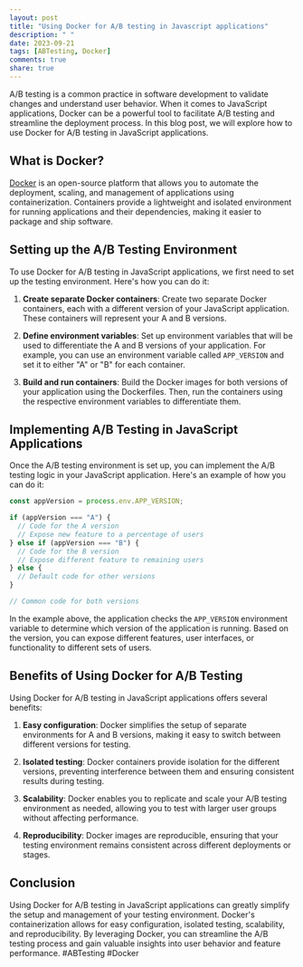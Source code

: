 ```yaml
---
layout: post
title: "Using Docker for A/B testing in Javascript applications"
description: " "
date: 2023-09-21
tags: [ABTesting, Docker]
comments: true
share: true
---
```


A/B testing is a common practice in software development to validate changes and understand user behavior. When it comes to JavaScript applications, Docker can be a powerful tool to facilitate A/B testing and streamline the deployment process. In this blog post, we will explore how to use Docker for A/B testing in JavaScript applications.

## What is Docker?

[Docker](https://www.docker.com/) is an open-source platform that allows you to automate the deployment, scaling, and management of applications using containerization. Containers provide a lightweight and isolated environment for running applications and their dependencies, making it easier to package and ship software.

## Setting up the A/B Testing Environment

To use Docker for A/B testing in JavaScript applications, we first need to set up the testing environment. Here's how you can do it:

1. **Create separate Docker containers**: Create two separate Docker containers, each with a different version of your JavaScript application. These containers will represent your A and B versions.

2. **Define environment variables**: Set up environment variables that will be used to differentiate the A and B versions of your application. For example, you can use an environment variable called `APP_VERSION` and set it to either "A" or "B" for each container.

3. **Build and run containers**: Build the Docker images for both versions of your application using the Dockerfiles. Then, run the containers using the respective environment variables to differentiate them.

## Implementing A/B Testing in JavaScript Applications

Once the A/B testing environment is set up, you can implement the A/B testing logic in your JavaScript application. Here's an example of how you can do it:

```javascript
const appVersion = process.env.APP_VERSION;

if (appVersion === "A") {
  // Code for the A version
  // Expose new feature to a percentage of users
} else if (appVersion === "B") {
  // Code for the B version
  // Expose different feature to remaining users
} else {
  // Default code for other versions
}

// Common code for both versions
```

In the example above, the application checks the `APP_VERSION` environment variable to determine which version of the application is running. Based on the version, you can expose different features, user interfaces, or functionality to different sets of users.

## Benefits of Using Docker for A/B Testing

Using Docker for A/B testing in JavaScript applications offers several benefits:

1. **Easy configuration**: Docker simplifies the setup of separate environments for A and B versions, making it easy to switch between different versions for testing.

2. **Isolated testing**: Docker containers provide isolation for the different versions, preventing interference between them and ensuring consistent results during testing.

3. **Scalability**: Docker enables you to replicate and scale your A/B testing environment as needed, allowing you to test with larger user groups without affecting performance.

4. **Reproducibility**: Docker images are reproducible, ensuring that your testing environment remains consistent across different deployments or stages.

## Conclusion

Using Docker for A/B testing in JavaScript applications can greatly simplify the setup and management of your testing environment. Docker's containerization allows for easy configuration, isolated testing, scalability, and reproducibility. By leveraging Docker, you can streamline the A/B testing process and gain valuable insights into user behavior and feature performance. #ABTesting #Docker